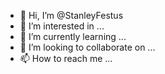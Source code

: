 - 👋 Hi, I’m @StanleyFestus
- 👀 I’m interested in ...
- 🌱 I’m currently learning ...
- 💞️ I’m looking to collaborate on ...
- 📫 How to reach me ...

<!---
StanleyFestus/StanleyFestus is a ✨ special ✨ repository because its `README.md` (this file) appears on your GitHub profile.
You can click the Preview link to take a look at your changes.
--->

